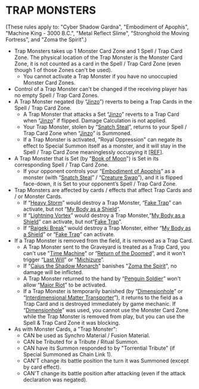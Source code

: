 
# TRAP MONSTERS  
(These rules apply to: "Cyber Shadow Gardna", "Embodiment of Apophis", "Machine King - 3000 B.C.", "Metal Reflect Slime", "Stronghold the Moving Fortress", and "Zoma the Spirit".)

*   Trap Monsters takes up 1 Monster Card Zone and 1 Spell / Trap Card Zone. The physical location of the Trap Monster is the Monster Card Zone, it is not counted as a card in the Spell / Trap Card Zone (even though 1 of those Zones can't be used).
    *   You cannot activate a Trap Monster if you have no unoccupied Monster Card Zones.
*   Control of a Trap Monster can't be changed if the receiving player has no empty Spell / Trap Card Zones.
*   A Trap Monster negated (by “[Jinzo](https://yugioh.fandom.com/wiki/Jinzo)”) reverts to being a Trap Cards in the Spell / Trap Card Zone.
    *   A Trap Monster that attacks a Set “[Jinzo](https://yugioh.fandom.com/wiki/Jinzo)” reverts to a Trap Card when “[Jinzo](https://yugioh.fandom.com/wiki/Jinzo)” if flipped. Damage Calculation is not applied.
    *   Your Trap Monster, stolen by “[Snatch Steal](https://yugioh.fandom.com/wiki/Snatch_Steal)”, returns to your Spell / Trap Card Zone when “[Jinzo](https://yugioh.fandom.com/wiki/Jinzo)” is Summoned.
    *   If a Trap Monster is activated, "Royal Oppression" can negate its effect to Special Summon itself as a monster, and it will stay in the Spell / Trap Card Zone meaninglessly occupying it \[[REF](https://www.pojo.biz/board/showthread.php?p=14930312)\].
*   A Trap Monster that is Set (by "[Book of Moon](https://yugipedia.com/wiki/Book_of_Moon)") is Set in its corresponding Spell / Trap Card Zone.
    *   If your opponent controls your “[Embodiment of Apophis](https://yugipedia.com/wiki/Embodiment_of_Apophis)” as a monster (with “[Snatch Steal](https://yugioh.fandom.com/wiki/Snatch_Steal)” / “[Creature Swap](https://yugipedia.com/wiki/Creature_Swap)”), and it is flipped face-down, it is Set to your opponent’s Spell / Trap Card Zone.
*   Trap Monsters are affected by cards / effects that affect Trap Cards and / or Monster Cards.
    *   If “[Heavy Storm](https://yugipedia.com/wiki/Heavy_Storm)” would destroy a Trap Monster, “[Fake Trap](https://yugipedia.com/wiki/Fake_Trap)” can activate, but not “[My Body as a Shield](https://yugipedia.com/wiki/My_Body_as_a_Shield)”.
    *   If “[Lightning Vortex](https://yugipedia.com/wiki/Lightning_Vortex)” would destroy a Trap Monster,“[My Body as a Shield](https://yugipedia.com/wiki/My_Body_as_a_Shield)” can activate, but not“[Fake Trap](https://yugipedia.com/wiki/Fake_Trap)”.
    *   If “[Raigeki Break](https://yugipedia.com/wiki/Raigeki_Break)” would destroy a Trap Monster, either “[My Body as a Shield](https://yugipedia.com/wiki/My_Body_as_a_Shield)” or “[Fake Trap](https://yugipedia.com/wiki/Fake_Trap)” can activate.
*   If a Trap Monster is removed from the field, it is removed as a Trap Card.
    *   A Trap Monster sent to the Graveyard is treated as a Trap Card, you can't use "[Time Machine](https://yugipedia.com/wiki/Time_Machine)" or “[Return of the Doomed](https://yugipedia.com/wiki/Return_of_the_Doomed)”, and it won't trigger “[Last Will](https://yugipedia.com/wiki/Last_Will)” or “[Michizure](https://yugipedia.com/wiki/Michizure)”.
    *   If "[Caius the Shadow Monarch](https://yugipedia.com/wiki/Caius_the_Shadow_Monarch)" banishes "[Zoma the Spirit](https://yugipedia.com/wiki/Zoma_the_Spirit)", no damage will be inflicted.
    *   A Trap Monster returned to the hand by “[Penguin Soldier](https://yugipedia.com/wiki/Penguin_Soldier)” won't allow “[Major Riot](https://yugipedia.com/wiki/Major_Riot)” to be activated.
    *   If a Trap Monster is temporarily banished (by “[Dimensionhole](https://yugipedia.com/wiki/Dimensionhole)” or “[Interdimensional Matter Transporter](https://yugipedia.com/wiki/Interdimensional_Matter_Transporter)”), it returns to the field as a Trap Card and is destroyed immediately by game mechanic. If “[Dimensionhole](https://yugipedia.com/wiki/Dimensionhole)” was used, you cannot use the Monster Card Zone while the Trap Monster is removed from play, but you can use the Spell & Trap Card Zone it was blocking.
*   As with Monster Cards, a "Trap Monster":
    *   CAN be used as Synchro Material / Fusion Material.
    *   CAN be Tributed for a Tribute / Ritual Summon.
    *   CAN have its Summon responded to by "Torrential Tribute" (if Special Summoned as Chain Link 1).
    *   CAN'T change its battle position the turn it was Summoned (except by card effect).
    *   CAN'T change its battle position after attacking (even if the attack declaration was negated).

  